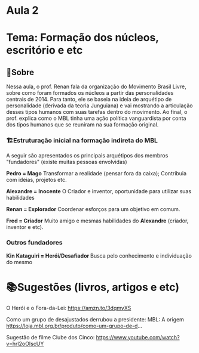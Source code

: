 
# Aula 2

# Tema: Formação dos núcleos, escritório e etc

## 📑Sobre
Nessa aula, o prof. Renan fala da organização do Movimento Brasil Livre, sobre como foram formados os núcleos a partir das personalidades centrais de 2014. Para tanto, ele se baseia na ideia de arquétipo de personalidade (derivada da teoria Junguiana) e vai mostrando a articulação desses tipos humanos com suas tarefas dentro do movimento. Ao final, o prof. explica como o MBL tinha uma ação política vanguardista por conta dos tipos humanos que se reuniram na sua formação original.

### 🏗️Estruturação inicial na formação indireta do MBL
A seguir são apresentados os principais arquétipos dos membros "fundadores" (existe muitas pessoas envolvidas)

<b>Pedro = Mago</b>
Transformar a realidade (pensar fora da caixa);
Contribuia com ideias, projetos etc.

<b>Alexandre = Inocente</b>
O	Criador e inventor, oportunidade para utilizar suas habilidades

<b>Renan = Explorador</b>
Coordenar esforços para um objetivo em comum.

<b>Fred = Criador</b>
Muito amigo e mesmas habilidades do <b> Alexandre</b> (criador, inventor e etc).

### Outros fundadores

<b>Kin Kataguiri = Herói/Desafiador </b>
Busca pelo conhecimento e individuação do mesmo 


# 📚Sugestões (livros, artigos e etc)
O Herói e o Fora-da-Lei: 
https://amzn.to/3dqmyXS

Como um grupo de desajustados derrubou a presidente: MBL: A origem
https://loja.mbl.org.br/produto/como-um-grupo-de-d...

Sugestão de filme
Clube dos Cinco:
https://www.youtube.com/watch?v=hrl2oOIscUY

